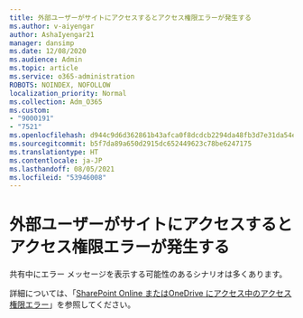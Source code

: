 ```yaml
---
title: 外部ユーザーがサイトにアクセスするとアクセス権限エラーが発生する
ms.author: v-aiyengar
author: AshaIyengar21
manager: dansimp
ms.date: 12/08/2020
ms.audience: Admin
ms.topic: article
ms.service: o365-administration
ROBOTS: NOINDEX, NOFOLLOW
localization_priority: Normal
ms.collection: Adm_O365
ms.custom:
- "9000191"
- "7521"
ms.openlocfilehash: d944c9d6d362861b43afca0f8dcdcb2294da48fb3d7e31da54e2f3b2dae18e42
ms.sourcegitcommit: b5f7da89a650d2915dc652449623c78be6247175
ms.translationtype: HT
ms.contentlocale: ja-JP
ms.lasthandoff: 08/05/2021
ms.locfileid: "53946008"
---
```

# <a name="external-users-receive-permission-errors-when-accessing-a-site"></a>外部ユーザーがサイトにアクセスするとアクセス権限エラーが発生する

共有中にエラー メッセージを表示する可能性のあるシナリオは多くあります。 

詳細については、「[SharePoint Online またはOneDrive にアクセス中のアクセス権限エラー](https://docs.microsoft.com/sharepoint/troubleshoot/administration/access-denied-or-need-permission-error-sharepoint-online-or-onedrive-for-business)」を参照してください。